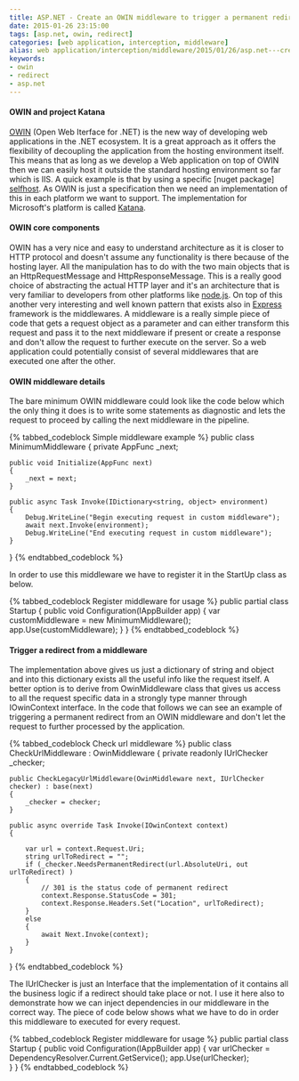 ```yaml
---
title: ASP.NET - Create an OWIN middleware to trigger a permanent redirect
date: 2015-01-26 23:15:00
tags: [asp.net, owin, redirect]
categories: [web application, interception, middleware]
alias: web application/interception/middleware/2015/01/26/asp.net---create-an-owin-middleware-to-trigger-a-permanent-redirect.html
keywords:
- owin
- redirect
- asp.net
---
```


#### OWIN and project Katana

[OWIN][owin] (Open Web Iterface for .NET) is the new way of developing web applications in the .NET ecosystem. It is a great approach as it offers the flexibility of decoupling the application from the hosting environment itself. This means that as long as we develop a Web application on top of OWIN then we can easily host it outside the standard hosting environment so far which is IIS. A quick example is that by using a specific [nuget package] [selfhost]. As OWIN is just a specification then we need an implementation of this in each platform we want to support. The implementation for Microsoft's platform is called [Katana][katana].
<!-- more --> 
#### OWIN core components

OWIN has a very nice and easy to understand architecture as it is closer to HTTP protocol and doesn't assume any functionality is there because of the hosting layer. All the manipulation has to do with the two main objects that is an HttpRequestMessage and HttpResponseMessage. This is a really good choice of abstracting the actual HTTP layer and it's an architecture that is very familiar to developers from other platforms like [node.js][node]. On top of this another very interesting and well known pattern that exists also in [Express][express] framework is the middlewares. A middleware is a really simple piece of code that gets a request object as a parameter and can either transform this request and pass it to the next middleware if present or create a response and don't allow the request to further execute on the server. So a web application could potentially consist of several middlewares that are executed one after the other.

#### OWIN middleware details

The bare minimum OWIN middleware could look like the code below which the only thing it does is to write some statements as diagnostic and lets the request to proceed by calling the next middleware in the pipeline. 

{% tabbed_codeblock Simple middleware example %}
    <!-- tab cs -->
public class MinimumMiddleware
{
    private AppFunc _next;

    public void Initialize(AppFunc next)
    {
        _next = next;
    }

    public async Task Invoke(IDictionary<string, object> environment)
    {
        Debug.WriteLine("Begin executing request in custom middleware");
        await next.Invoke(environment);
        Debug.WriteLine("End executing request in custom middleware");
    }
}
    <!-- endtab -->
{% endtabbed_codeblock %}

In order to use this middleware we have to register it in the StartUp class as below.

{% tabbed_codeblock Register middleware for usage %}
    <!-- tab cs -->
public partial class Startup {
    public void Configuration(IAppBuilder app) {
        var customMiddleware = new MinimumMiddleware();
        app.Use(customMiddleware);
    }
}
    <!-- endtab -->
{% endtabbed_codeblock %}

#### Trigger a redirect from a middleware

The implementation above gives us just a dictionary of string and object and into this dictionary exists all the useful info like the request itself. A better option is to derive from OwinMiddleware class that gives us access to all the request specific data in a strongly type manner through IOwinContext interface. In the code that follows we can see an example of triggering a permanent redirect from an OWIN middleware and don't let the request to further processed by the application.

{% tabbed_codeblock Check url middleware %}
    <!-- tab cs -->
public class CheckUrlMiddleware : OwinMiddleware
{
    private readonly IUrlChecker _checker;

    public CheckLegacyUrlMiddleware(OwinMiddleware next, IUrlChecker checker) : base(next)
    {
        _checker = checker;
    }

    public async override Task Invoke(IOwinContext context)
    {
        
        var url = context.Request.Uri;
        string urlToRedirect = "";        
        if (_checker.NeedsPermanentRedirect(url.AbsoluteUri, out urlToRedirect) )
        {
            // 301 is the status code of permanent redirect
            context.Response.StatusCode = 301;
            context.Response.Headers.Set("Location", urlToRedirect);
        }
        else
        {
            await Next.Invoke(context);
        }
    }
}
    <!-- endtab -->
{% endtabbed_codeblock %}

The IUrlChecker is just an Interface that the implementation of it contains all the business logic if a redirect should take place or not. I use it here also to demonstrate how we can inject dependencies in our middleware in the correct way. The piece of code below shows what we have to do in order this middleware to executed for every request.

{% tabbed_codeblock Register middleware for usage %}
    <!-- tab cs -->
public partial class Startup {
    public void Configuration(IAppBuilder app) {
        var urlChecker = DependencyResolver.Current.GetService<IUrlChecker>();
        app.Use<CheckUrlMiddleware>(urlChecker);        
    }
}
    <!-- endtab -->
{% endtabbed_codeblock %}

[owin]: http://owin.org/
[selfhost]: https://www.nuget.org/packages/Microsoft.Owin.SelfHost/
[katana]: http://www.asp.net/aspnet/overview/owin-and-katana/an-overview-of-project-katana
[node]: http://nodejs.org/
[express]: http://expressjs.com/